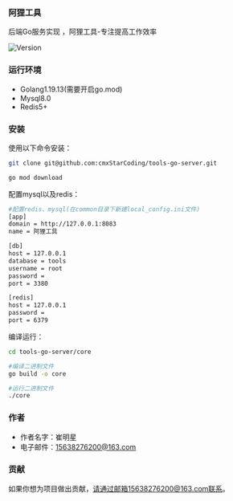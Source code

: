 ### 阿狸工具
后端Go服务实现 ，阿狸工具-专注提高工作效率

![Version](https://img.shields.io/badge/version-0.1.0-blue.svg)


### 运行环境
- Golang1.19.13(需要开启go.mod)
- Mysql8.0
- Redis5+


### 安装

使用以下命令安装：
```bash
git clone git@github.com:cmxStarCoding/tools-go-server.git

go mod download
```
配置mysql以及redis：
```bash
#配置redis、mysql(在common目录下新建local_config.ini文件)
[app]
domain = http://127.0.0.1:8083
name = 阿狸工具

[db]
host = 127.0.0.1
database = tools
username = root
password =
port = 3380

[redis]
host = 127.0.0.1
password =
port = 6379
```

编译运行：
```bash
cd tools-go-server/core

#编译二进制文件
go build -o core

#运行二进制文件
./core
```
### 作者
- 作者名字：崔明星
- 电子邮件：15638276200@163.com

### 贡献
如果你想为项目做出贡献，请通过邮箱15638276200@163.com联系。

